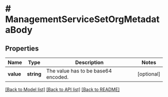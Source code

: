 # # ManagementServiceSetOrgMetadataBody

## Properties

Name | Type | Description | Notes
------------ | ------------- | ------------- | -------------
**value** | **string** | The value has to be base64 encoded. | [optional]

[[Back to Model list]](../../README.md#models) [[Back to API list]](../../README.md#endpoints) [[Back to README]](../../README.md)
